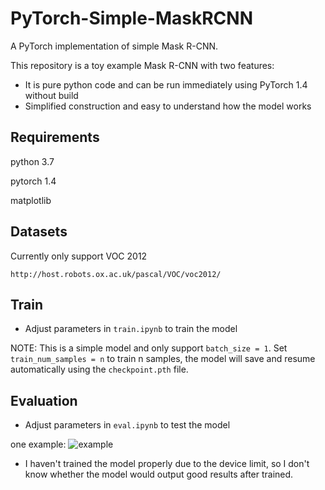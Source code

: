 # PyTorch-Simple-MaskRCNN
A PyTorch implementation of simple Mask R-CNN.

This repository is a toy example Mask R-CNN with two features:
- It is pure python code and can be run immediately using PyTorch 1.4 without build
- Simplified construction and easy to understand how the model works

## Requirements

python 3.7

pytorch 1.4

matplotlib

## Datasets

Currently only support VOC 2012
```
http://host.robots.ox.ac.uk/pascal/VOC/voc2012/
```

## Train

- Adjust parameters in ```train.ipynb``` to train the model

NOTE: This is a simple model and only support ```batch_size = 1```. Set ```train_num_samples = n``` to train n samples, the model will save and resume automatically using the ```checkpoint.pth``` file.

## Evaluation

- Adjust parameters in ```eval.ipynb``` to test the model

one example:
![example](https://github.com/Jaramies/PyTorch-Simple-MaskRCNN/blob/master/image/001.png)
- I haven't trained the model properly due to the device limit, so I don't know whether the model would output good results after trained.

